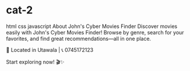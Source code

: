 # cat-2
html css javascript
About John's Cyber Movies Finder
Discover movies easily with John's Cyber Movies Finder! Browse by genre, search for your favorites, and find great recommendations—all in one place.

📍 Located in Utawala | 📞 0745172123

Start exploring now! 🎬✨